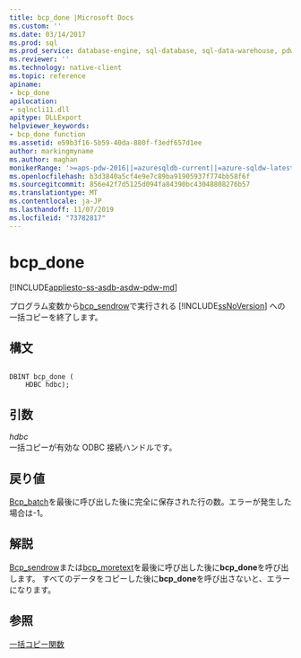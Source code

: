 ```yaml
---
title: bcp_done |Microsoft Docs
ms.custom: ''
ms.date: 03/14/2017
ms.prod: sql
ms.prod_service: database-engine, sql-database, sql-data-warehouse, pdw
ms.reviewer: ''
ms.technology: native-client
ms.topic: reference
apiname:
- bcp_done
apilocation:
- sqlncli11.dll
apitype: DLLExport
helpviewer_keywords:
- bcp_done function
ms.assetid: e59b3f16-5b59-40da-880f-f3edf657d1ee
author: markingmyname
ms.author: maghan
monikerRange: '>=aps-pdw-2016||=azuresqldb-current||=azure-sqldw-latest||>=sql-server-2016||=sqlallproducts-allversions||>=sql-server-linux-2017||=azuresqldb-mi-current'
ms.openlocfilehash: b3d3840a5cf4e9e7c89ba91905937f774bb58f6f
ms.sourcegitcommit: 856e42f7d5125d094fa84390bc43048808276b57
ms.translationtype: MT
ms.contentlocale: ja-JP
ms.lasthandoff: 11/07/2019
ms.locfileid: "73782817"
---
```

# <a name="bcp_done"></a>bcp_done
[!INCLUDE[appliesto-ss-asdb-asdw-pdw-md](../../includes/appliesto-ss-asdb-asdw-pdw-md.md)]

  プログラム変数から[bcp_sendrow](../../relational-databases/native-client-odbc-extensions-bulk-copy-functions/bcp-sendrow.md)で実行される [!INCLUDE[ssNoVersion](../../includes/ssnoversion-md.md)] への一括コピーを終了します。  
  
## <a name="syntax"></a>構文  
  
```  
  
DBINT bcp_done (  
    HDBC hdbc);  
```  
  
## <a name="arguments"></a>引数  
 *hdbc*  
 一括コピーが有効な ODBC 接続ハンドルです。  
  
## <a name="returns"></a>戻り値  
 [Bcp_batch](../../relational-databases/native-client-odbc-extensions-bulk-copy-functions/bcp-batch.md)を最後に呼び出した後に完全に保存された行の数。エラーが発生した場合は-1。  
  
## <a name="remarks"></a>解説  
 [Bcp_sendrow](../../relational-databases/native-client-odbc-extensions-bulk-copy-functions/bcp-sendrow.md)または[bcp_moretext](../../relational-databases/native-client-odbc-extensions-bulk-copy-functions/bcp-moretext.md)を最後に呼び出した後に**bcp_done**を呼び出します。 すべてのデータをコピーした後に**bcp_done**を呼び出さないと、エラーになります。  
  
## <a name="see-also"></a>参照  
 [一括コピー関数](../../relational-databases/native-client-odbc-extensions-bulk-copy-functions/sql-server-driver-extensions-bulk-copy-functions.md)  
  
  
